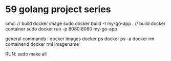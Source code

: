 # 59 golang project series 

cmd:
// build docker image 
sudo docker build -t my-go-app .
// build docker container
sudo docker run -p 8080:8080 my-go-app

general commands :
docker images
docker ps 
docker ps -a
docker rm containerid
docker rmi imagename

RUN: sudo  make all
